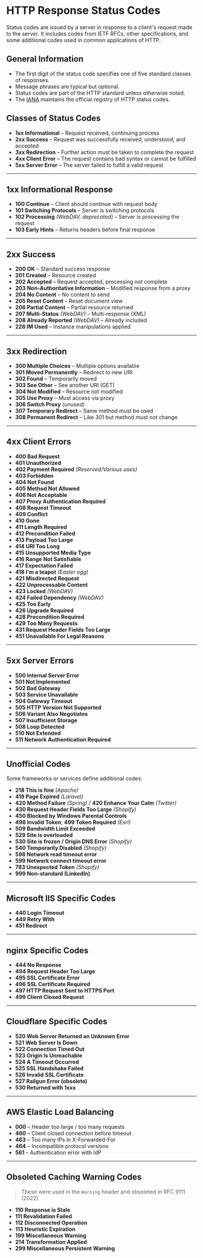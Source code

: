 # HTTP Response Status Codes

Status codes are issued by a server in response to a client's request made to the server. It includes codes from IETF RFCs, other specifications, and some additional codes used in common applications of HTTP.

## General Information

- The first digit of the status code specifies one of five standard classes of responses.
- Message phrases are typical but optional.
- Status codes are part of the HTTP standard unless otherwise noted.
- The [IANA](https://www.iana.org/assignments/http-status-codes/http-status-codes.xhtml) maintains the official registry of HTTP status codes.

## Classes of Status Codes

- **1xx Informational** – Request received, continuing process
- **2xx Success** – Request was successfully received, understood, and accepted
- **3xx Redirection** – Further action must be taken to complete the request
- **4xx Client Error** – The request contains bad syntax or cannot be fulfilled
- **5xx Server Error** – The server failed to fulfill a valid request

---

## 1xx Informational Response

- **100 Continue** – Client should continue with request body
- **101 Switching Protocols** – Server is switching protocols
- **102 Processing** *(WebDAV, deprecated)* – Server is processing the request
- **103 Early Hints** – Returns headers before final response

---

## 2xx Success

- **200 OK** – Standard success response
- **201 Created** – Resource created
- **202 Accepted** – Request accepted, processing not complete
- **203 Non-Authoritative Information** – Modified response from a proxy
- **204 No Content** – No content to send
- **205 Reset Content** – Reset document view
- **206 Partial Content** – Partial resource returned
- **207 Multi-Status** *(WebDAV)* – Multi-response (XML)
- **208 Already Reported** *(WebDAV)* – Already included
- **226 IM Used** – Instance manipulations applied

---

## 3xx Redirection

- **300 Multiple Choices** – Multiple options available
- **301 Moved Permanently** – Redirect to new URI
- **302 Found** – Temporarily moved
- **303 See Other** – See another URI (GET)
- **304 Not Modified** – Resource not modified
- **305 Use Proxy** – Must access via proxy
- **306 Switch Proxy** *(unused)*
- **307 Temporary Redirect** – Same method must be used
- **308 Permanent Redirect** – Like 301 but method must not change

---

## 4xx Client Errors

- **400 Bad Request**
- **401 Unauthorized**
- **402 Payment Required** *(Reserved/Various uses)*
- **403 Forbidden**
- **404 Not Found**
- **405 Method Not Allowed**
- **406 Not Acceptable**
- **407 Proxy Authentication Required**
- **408 Request Timeout**
- **409 Conflict**
- **410 Gone**
- **411 Length Required**
- **412 Precondition Failed**
- **413 Payload Too Large**
- **414 URI Too Long**
- **415 Unsupported Media Type**
- **416 Range Not Satisfiable**
- **417 Expectation Failed**
- **418 I'm a teapot** *(Easter egg)*
- **421 Misdirected Request**
- **422 Unprocessable Content**
- **423 Locked** *(WebDAV)*
- **424 Failed Dependency** *(WebDAV)*
- **425 Too Early**
- **426 Upgrade Required**
- **428 Precondition Required**
- **429 Too Many Requests**
- **431 Request Header Fields Too Large**
- **451 Unavailable For Legal Reasons**

---

## 5xx Server Errors

- **500 Internal Server Error**
- **501 Not Implemented**
- **502 Bad Gateway**
- **503 Service Unavailable**
- **504 Gateway Timeout**
- **505 HTTP Version Not Supported**
- **506 Variant Also Negotiates**
- **507 Insufficient Storage**
- **508 Loop Detected**
- **510 Not Extended**
- **511 Network Authentication Required**

---

## Unofficial Codes

Some frameworks or services define additional codes:

- **218 This is fine** *(Apache)*
- **419 Page Expired** *(Laravel)*
- **420 Method Failure** *(Spring)* / **420 Enhance Your Calm** *(Twitter)*
- **430 Request Header Fields Too Large** *(Shopify)*
- **450 Blocked by Windows Parental Controls**
- **498 Invalid Token**, **499 Token Required** *(Esri)*
- **509 Bandwidth Limit Exceeded**
- **529 Site is overloaded**
- **530 Site is frozen / Origin DNS Error** *(Shopify)*
- **540 Temporarily Disabled** *(Shopify)*
- **598 Network read timeout error**
- **599 Network connect timeout error**
- **783 Unexpected Token** *(Shopify)*
- **999 Non-standard (LinkedIn)**

---

## Microsoft IIS Specific Codes

- **440 Login Timeout**
- **449 Retry With**
- **451 Redirect**

---

## nginx Specific Codes

- **444 No Response**
- **494 Request Header Too Large**
- **495 SSL Certificate Error**
- **496 SSL Certificate Required**
- **497 HTTP Request Sent to HTTPS Port**
- **499 Client Closed Request**

---

## Cloudflare Specific Codes

- **520 Web Server Returned an Unknown Error**
- **521 Web Server Is Down**
- **522 Connection Timed Out**
- **523 Origin Is Unreachable**
- **524 A Timeout Occurred**
- **525 SSL Handshake Failed**
- **526 Invalid SSL Certificate**
- **527 Railgun Error (obsolete)**
- **530 Returned with 1xxx**

---

## AWS Elastic Load Balancing

- **000** – Header too large / too many requests
- **460** – Client closed connection before timeout
- **463** – Too many IPs in X-Forwarded-For
- **464** – Incompatible protocol versions
- **561** – Authentication error with IdP

---

## Obsoleted Caching Warning Codes

> These were used in the `Warning` header and obsoleted in RFC 9111 (2022)

- **110 Response is Stale**
- **111 Revalidation Failed**
- **112 Disconnected Operation**
- **113 Heuristic Expiration**
- **199 Miscellaneous Warning**
- **214 Transformation Applied**
- **299 Miscellaneous Persistent Warning**

